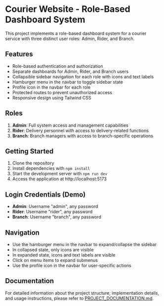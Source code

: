 # Courier Website - Role-Based Dashboard System

This project implements a role-based dashboard system for a courier service with
three distinct user roles: Admin, Rider, and Branch.

## Features

- Role-based authentication and authorization
- Separate dashboards for Admin, Rider, and Branch users
- Collapsible sidebar navigation for each role with icons and text labels
- Hamburger menu in the navbar to toggle sidebar state
- Profile icon in the navbar for each role
- Protected routes to prevent unauthorized access
- Responsive design using Tailwind CSS

## Roles

1. **Admin**: Full system access and management capabilities
2. **Rider**: Delivery personnel with access to delivery-related functions
3. **Branch**: Branch managers with access to branch-specific operations

## Getting Started

1. Clone the repository
2. Install dependencies with `npm install`
3. Start the development server with `npm run dev`
4. Access the application at http://localhost:5173

## Login Credentials (Demo)

- **Admin**: Username "admin", any password
- **Rider**: Username "rider", any password
- **Branch**: Username "branch", any password

## Navigation

- Use the hamburger menu in the navbar to expand/collapse the sidebar
- In collapsed state, only icons are visible
- In expanded state, icons and text labels are visible
- Click on menu items to expand submenus
- Use the profile icon in the navbar for user-specific actions

## Documentation

For detailed information about the project structure, implementation details,
and usage instructions, please refer to
[PROJECT_DOCUMENTATION.md](PROJECT_DOCUMENTATION.md).
